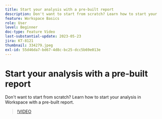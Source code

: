 ```yaml
---
title: Start your analysis with a pre-built report
description: Don't want to start from scratch? Learn how to start your analysis in Workspace with a pre-built report.
feature: Workspace Basics
role: User
level: Beginner
doc-type: Feature Video
last-substantial-update: 2023-05-23
jira: KT-8121
thumbnail: 334279.jpeg
exl-id: 55d46da7-bd67-4d8c-bc25-dcc5b69e013e
---
```

# Start your analysis with a pre-built report

Don't want to start from scratch? Learn how to start your analysis in Workspace with a pre-built report.

>[!VIDEO](https://video.tv.adobe.com/v/334279/?learn=on)
